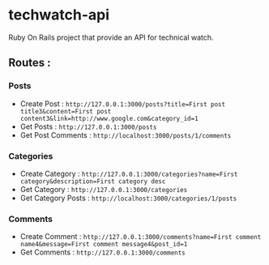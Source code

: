 # techwatch-api 

Ruby On Rails project that provide an API for technical watch.

## Routes :

### Posts
- Create Post : `http://127.0.0.1:3000/posts?title=First post title3&content=First post content3&link=http://www.google.com&category_id=1`
- Get Posts : `http://127.0.0.1:3000/posts`
- Get Post Comments : `http://localhost:3000/posts/1/comments`

### Categories
- Create Category : `http://127.0.0.1:3000/categories?name=First category&description=First category desc`
- Get Category : `http://127.0.0.1:3000/categories`
- Get Category Posts : `http://localhost:3000/categories/1/posts`

### Comments
- Create Comment : `http://127.0.0.1:3000/comments?name=First comment name4&message=First comment message4&post_id=1`
- Get Comments : `http://127.0.0.1:3000/comments`